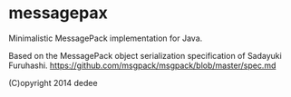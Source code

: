 
messagepax
==========

Minimalistic MessagePack implementation for Java.

Based on the MessagePack object serialization specification of Sadayuki Furuhashi.
https://github.com/msgpack/msgpack/blob/master/spec.md

(C)opyright 2014 dedee

